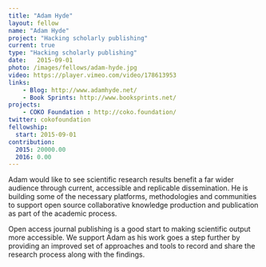 ```yaml
---
title: "Adam Hyde"
layout: fellow
name: "Adam Hyde"
project: "Hacking scholarly publishing"
current: true
type: "Hacking scholarly publishing"
date:   2015-09-01
photo: /images/fellows/adam-hyde.jpg
video: https://player.vimeo.com/video/178613953
links:
    - Blog: http://www.adamhyde.net/
    - Book Sprints: http://www.booksprints.net/
projects:
    - COKO Foundation : http://coko.foundation/
twitter: cokofoundation
fellowship:
  start: 2015-09-01
contribution:
  2015: 20000.00
  2016: 0.00
---
```


Adam would like to see scientific research results benefit a far wider audience through current, accessible and replicable dissemination. He is building some of the necessary platforms, methodologies and communities to support open source collaborative knowledge production and publication as part of the academic process.

Open access journal publishing is a good start to making scientific output more accessible. We support Adam as his work goes a step further by providing an improved set of approaches and tools to record and share the research process along with the findings.
